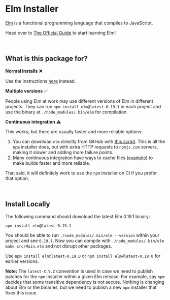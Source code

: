 # Elm Installer

[Elm](https://elm-lang.org) is a functional programming language that compiles to JavaScript.

Head over to [The Official Guide](https://guide.elm-lang.org/) to start learning Elm!


<br/>

## What is this package for?

**Normal installs** ❌

Use the instructions [here](https://guide.elm-lang.org/install/elm.html) instead.

**Multiple versions** ✅

People using Elm at work may use different versions of Elm in different projects. They can run `npm install elm@latest-0.19.1` in each project and use the binary at `./node_modules/.bin/elm` for compilation.

**Continuous integration** ⚠️

This works, but there are usually faster and more reliable options:

1. You can download `elm` directly from GitHub with [this script](https://github.com/elm/compiler/blob/master/installers/linux/README.md). This is all the `npm` installer does, but with extra HTTP requests to `npmjs.com` servers, making it slower and adding more failure points.
2. Many continuous integration have ways to cache files ([example](https://docs.travis-ci.com/user/caching/)) to make builds faster and more reliable.

That said, it will definitely work to use the `npm` installer on CI if you prefer that option.


<br/>

## Install Locally

The following command should download the latest Elm 0.19.1 binary:

```
npm install elm@latest-0.19.1
```

You should be able to run `./node_modules/.bin/elm --version` within your project and see `0.19.1`. Now you can compile with `./node_modules/.bin/elm make src/Main.elm` and not disrupt other packages.

Use `npm install elm@latest-0.19.0` or `npm install elm@latest-0.18.0` for earlier versions.

**Note:** The `latest-X.Y.Z` convention is used in case we need to publish patches for the `npm` installer within a given Elm release. For example, say `npm` decides that some transitive dependency is not secure. Nothing is changing about Elm or the binaries, but we need to publish a new `npm` installer that fixes this issue.

